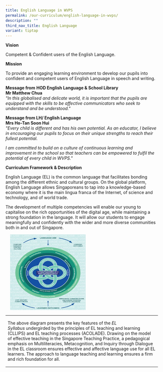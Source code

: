 ```yaml
---
title: English Language in WVPS
permalink: /our-curriculum/english-language-in-wvps/
description: ""
third_nav_title: English Language
variant: tiptap
---
```

<p><strong>Vision</strong>
</p>
<p>Competent &amp; Confident users of the English Language.</p>
<p><strong>Mission</strong>
</p>
<p>To provide an engaging learning environment to develop our pupils into
confident and competent users of English Language in speech and writing.</p>
<p><strong>Message from</strong>&nbsp;<strong>HOD English Language &amp; School Library</strong> 
<br><strong>Mr Matthew Chua</strong> 
<br><em>"In this globalised and delicate world, it is important that the pupils are equipped with the skills to be affective communicators who seek to understand and be understood."</em>
</p>
<p><strong>Message from LH/ English Language</strong> 
<br><strong>Mrs Ho-Tan Soon Hui</strong> 
<br><em>"Every child is different and has his own potential. As an educator, I believe in encouraging our pupils to focus on their unique strengths to reach their fullest potential.</em>
</p>
<p><em>I am committed to build on a culture of continuous learning and improvement in the school so that teachers can be empowered to fulfil the potential of every child in WVPS."</em>
</p>
<p><strong>Curriculum Framework &amp; Description</strong>
</p>
<p>English Language (EL) is the common language that facilitates bonding
among the different ethnic and cultural groups. On the global platform,
English Language allows Singaporeans to tap into a knowledge-based economy
where it is the main lingua franca of the Internet, of science and technology,
and of world trade.</p>
<p>The development of multiple competencies will enable our young to capitalise
on the rich opportunities of the digital age, while maintaining a strong
foundation in the language. It will allow our students to engage meaningfully
and confidently with the wider and more diverse communities both in and
out of Singapore.</p>
<div class="isomer-image-wrapper">
<img style="width:250px;height:250px;margin-left:15px;" height="auto" width="100%" src="/images/EL.jpeg">
</div>
<table style="minWidth: 25px">
<colgroup>
<col>
</colgroup>
<tbody>
<tr>
<td rowspan="1" colspan="1">
<p>The above diagram presents the key features of the&nbsp;<em>EL Syllabus</em>&nbsp;undergirded
by the principles of EL teaching and learning (CLLIPS) and EL teaching
processes (ACOLADE). Drawing on the model of effective teaching in the
Singapore Teaching Practice, a pedagogical emphasis on Multiliteracies,
Metacognition, and Inquiry through Dialogue in the EL classroom ensures
effective and affective language use for all EL learners. The approach
to language teaching and learning ensures a firm and rich foundation for
all.</p>
</td>
</tr>
</tbody>
</table>
<p></p>